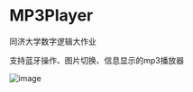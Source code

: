 # MP3Player
同济大学数字逻辑大作业

支持蓝牙操作、图片切换、信息显示的mp3播放器


![image](https://user-images.githubusercontent.com/78366483/149886176-e6c45692-1dbb-4a31-9997-463eb6c88058.png)
